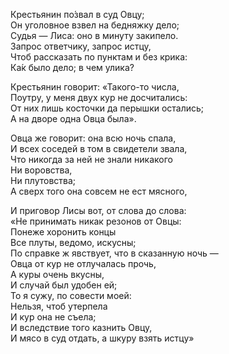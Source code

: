 Крестьянин по́звал в суд Овцу;  
Он уголовное взвел на бедняжку дело;  
Судья — Лиса: оно в минуту закипело.  
Запрос ответчику, запрос истцу,  
Чтоб рассказать по пунктам и без крика:  
Ка́к было дело; в чем улика?  

Крестьянин говорит: «Такого-то числа,  
Поутру, у меня двух кур не досчитались:  
От них лишь косточки да перышки остались;  
А на дворе одна Овца была».  

Овца же говорит: она всю ночь спала,  
И всех соседей в том в свидетели звала,  
Что никогда за ней не знали никакого  
Ни воровства,  
Ни плутовства;  
А сверх того она совсем не ест мясного,  

И приговор Лисы вот, от слова до слова:  
«Не принимать никак резонов от Овцы:  
Понеже хоронить концы  
Все плуты, ведомо, искусны;  
По справке ж явствует, что в сказанную ночь —  
Овца от кур не отлучалась прочь,  
А куры очень вкусны,  
И случай был удобен ей;  
То я сужу, по совести моей:  
Нельзя, чтоб утерпела  
И кур она не съела;  
И вследствие того казнить Овцу,  
И мясо в суд отдать, а шкуру взять истцу»